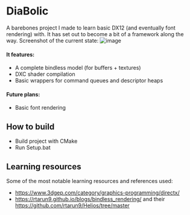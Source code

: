 # DiaBolic

A barebones project I made to learn basic DX12 (and eventually font rendering) with. It has set out to become a bit of a framework along the way.
Screenshot of the current state:
![image](https://github.com/user-attachments/assets/17f92192-7620-4588-a973-a33b3fa31be5)

#### It features:
- A complete bindless model (for buffers + textures)
- DXC shader compilation
- Basic wrappers for command queues and descriptor heaps

#### Future plans:
- Basic font rendering

## How to build

- Build project with CMake
- Run Setup.bat

## Learning resources
Some of the most notable learning resources and references used:
- https://www.3dgep.com/category/graphics-programming/directx/
- https://rtarun9.github.io/blogs/bindless_rendering/ and their https://github.com/rtarun9/Helios/tree/master
